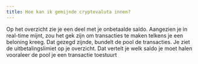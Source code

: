 ```yaml
---
title: Hoe kan ik gemijnde cryptovaluta innen?
---
```


Op het overzicht zie je een deel met je onbetaalde saldo. Aangezien je in real-time mijnt, zou het gek zijn om transacties te maken telkens je een beloning kreeg. Dat gezegd zijnde, bundelt de pool de transacties. Je ziet de uitbetalingslimiet op je overzicht. Dat vertelt je welk saldo je moet halen vooraleer de pool je een transactie toestuurt